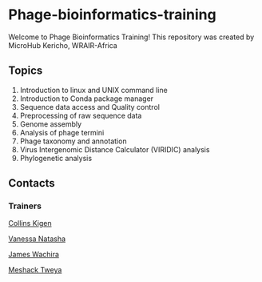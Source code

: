 # Phage-bioinformatics-training
Welcome to Phage Bioinformatics Training! This repository was created by MicroHub Kericho, WRAIR-Africa

## Topics
1. Introduction to linux and UNIX command line
2. Introduction to Conda package manager
3. Sequence data access and Quality control
4. Preprocessing of raw sequence data
5. Genome assembly
6. Analysis of phage termini
7. Phage taxonomy and annotation
8. Virus Intergenomic Distance Calculator (VIRIDIC) analysis
9. Phylogenetic analysis

## Contacts
### Trainers

[Collins Kigen](ckigen.ck@gmail.com)

[Vanessa Natasha]()

[James Wachira]()

[Meshack Tweya]()
